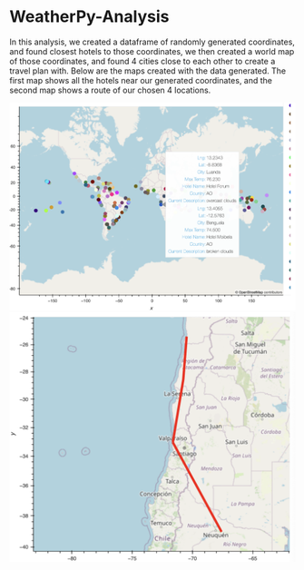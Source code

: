 # WeatherPy-Analysis

In this analysis, we created a dataframe of randomly generated coordinates, and found closest hotels to those coordinates, we then created a world map of those coordinates, and found 4 cities close to each other to create a travel plan with.
Below are the maps created with the data generated. The first map shows all the hotels near our generated coordinates, and the second map shows a route of our chosen 4 locations.


![](WeatherPy_vacation_map.png)
![](WeatherPy_travel_map.png)
